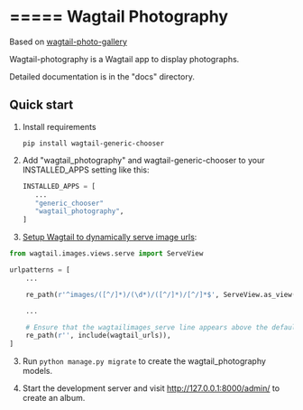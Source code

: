 =====
Wagtail Photography
=====

Based on [wagtail-photo-gallery](https://github.com/donhauser/wagtail-photo-gallery)

Wagtail-photography is a Wagtail app to display photographs.

Detailed documentation is in the "docs" directory.

Quick start
-----------

1. Install requirements

   ```pip install wagtail-generic-chooser```


2. Add "wagtail_photography" and wagtail-generic-chooser to your INSTALLED_APPS setting like this:

   ```python
   INSTALLED_APPS = [
      ...
      "generic_chooser"
      "wagtail_photography",
   ]
   ```


3. [Setup Wagtail to dynamically serve image urls](https://docs.wagtail.org/en/stable/advanced_topics/images/image_serve_view.html#setup):

```python
from wagtail.images.views.serve import ServeView

urlpatterns = [
    ...

    re_path(r'^images/([^/]*)/(\d*)/([^/]*)/[^/]*$', ServeView.as_view(), name='wagtailimages_serve'),

    ...

    # Ensure that the wagtailimages_serve line appears above the default Wagtail page serving route
    re_path(r'', include(wagtail_urls)),
]
```

3. Run ``python manage.py migrate`` to create the wagtail_photography models.

4. Start the development server and visit http://127.0.0.1:8000/admin/
   to create an album.